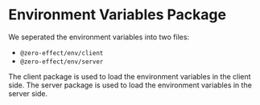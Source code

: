# Environment Variables Package

We seperated the environment variables into two files:

- `@zero-effect/env/client`
- `@zero-effect/env/server`

The client package is used to load the environment variables in the client side.
The server package is used to load the environment variables in the server side.
